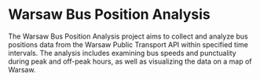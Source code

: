 # Warsaw Bus Position Analysis

The Warsaw Bus Position Analysis project aims to collect and analyze bus positions data from the Warsaw Public Transport API within specified time intervals. The analysis includes examining bus speeds and punctuality during peak and off-peak hours, as well as visualizing the data on a map of Warsaw.
